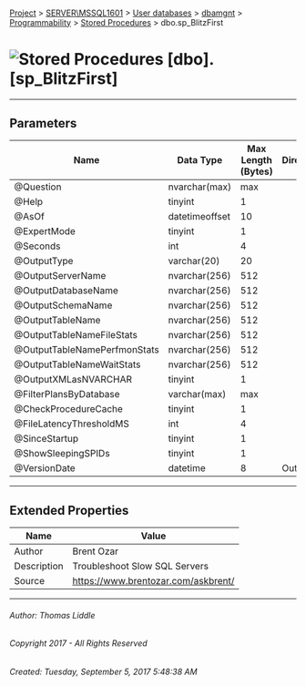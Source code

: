 #### 

[Project](../../../../../index.md) > [SERVER\\MSSQL1601](../../../../index.md) > [User databases](../../../index.md) > [dbamgnt](../../index.md) > [Programmability](../index.md) > [Stored Procedures](Stored_Procedures.md) > dbo.sp_BlitzFirst

# ![Stored Procedures](../../../../../Images/StoredProcedure32.png) [dbo].[sp_BlitzFirst]

---

## <a name="#parameters"></a>Parameters

| Name | Data Type | Max Length (Bytes) | Direction |
|---|---|---|---|
| @Question | nvarchar(max) | max |  |
| @Help | tinyint | 1 |  |
| @AsOf | datetimeoffset | 10 |  |
| @ExpertMode | tinyint | 1 |  |
| @Seconds | int | 4 |  |
| @OutputType | varchar(20) | 20 |  |
| @OutputServerName | nvarchar(256) | 512 |  |
| @OutputDatabaseName | nvarchar(256) | 512 |  |
| @OutputSchemaName | nvarchar(256) | 512 |  |
| @OutputTableName | nvarchar(256) | 512 |  |
| @OutputTableNameFileStats | nvarchar(256) | 512 |  |
| @OutputTableNamePerfmonStats | nvarchar(256) | 512 |  |
| @OutputTableNameWaitStats | nvarchar(256) | 512 |  |
| @OutputXMLasNVARCHAR | tinyint | 1 |  |
| @FilterPlansByDatabase | varchar(max) | max |  |
| @CheckProcedureCache | tinyint | 1 |  |
| @FileLatencyThresholdMS | int | 4 |  |
| @SinceStartup | tinyint | 1 |  |
| @ShowSleepingSPIDs | tinyint | 1 |  |
| @VersionDate | datetime | 8 | Out |


---

## <a name="#extendedproperties"></a>Extended Properties

| Name | Value |
|---|---|
| Author | Brent Ozar |
| Description | Troubleshoot Slow SQL Servers |
| Source | https://www.brentozar.com/askbrent/ |


---

###### Author:  Thomas Liddle

###### Copyright 2017 - All Rights Reserved

###### Created: Tuesday, September 5, 2017 5:48:38 AM

